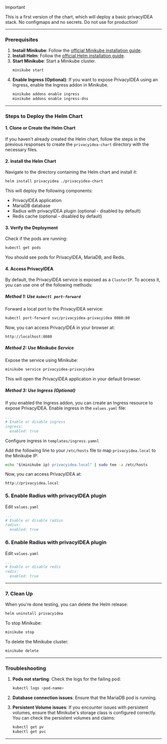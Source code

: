 > [!Important] 
> This is a first version of the chart, which will deploy a basic privacyIDEA stack. 
> No configmaps and no secrets. Do not use for production!

---

### **Prerequisites**
1. **Install Minikube**: Follow the [official Minikube installation guide](https://minikube.sigs.k8s.io/docs/start/).
2. **Install Helm**: Follow the [official Helm installation guide](https://helm.sh/docs/intro/install/).
3. **Start Minikube**: Start a Minikube cluster.
   ```bash
   minikube start
   ```
4. **Enable Ingress (Optional)**: If you want to expose PrivacyIDEA using an Ingress, enable the Ingress addon in Minikube.
   ```bash
   minikube addons enable ingress
   minikube addons enable ingress-dns
   ```

---

### **Steps to Deploy the Helm Chart**

#### **1. Clone or Create the Helm Chart**
If you haven't already created the Helm chart, follow the steps in the previous responses to create the `privacyidea-chart` directory with the necessary files.

#### **2. Install the Helm Chart**
Navigate to the directory containing the Helm chart and install it:
```bash
helm install privacyidea ./privacyidea-chart
```

This will deploy the following components:
- PrivacyIDEA application
- MariaDB database
- Radius with privacyIDEA plugin (optional - disabled by default)
- Redis cache (optional - disabled by default)


#### **3. Verify the Deployment**
Check if the pods are running:
```bash
kubectl get pods
```
You should see pods for PrivacyIDEA, MariaDB, and Redis.

#### **4. Access PrivacyIDEA**
By default, the PrivacyIDEA service is exposed as a `ClusterIP`. To access it, you can use one of the following methods:

##### **Method 1: Use `kubectl port-forward`**
Forward a local port to the PrivacyIDEA service:
```bash
kubectl port-forward svc/privacyidea-privacyidea 8080:80
```
Now, you can access PrivacyIDEA in your browser at:
```
http://localhost:8080
```

##### **Method 2: Use Minikube Service**
Expose the service using Minikube:
```bash
minikube service privacyidea-privacyidea
```
This will open the PrivacyIDEA application in your default browser.

##### **Method 3: Use Ingress (Optional)**
If you enabled the Ingress addon, you can create an Ingress resource to expose PrivacyIDEA. Enable ingress in the `values.yaml` file:

```yaml
...
# Enable or disable ingress
ingress:
  enabled: true
```

Configure ingress in `templates/ingress.yamnl`


Add the following line to your `/etc/hosts` file to map `privacyidea.local` to the Minikube IP:
```bash
echo "$(minikube ip) privacyidea.local" | sudo tee -a /etc/hosts
```

Now, you can access PrivacyIDEA at:
```
http://privacyidea.local
```


### **5. Enable Radius with privacyIDEA plugin**

Edit ```values.yaml``` 

```yaml
...
# Enable or disable radius
radius:
  enabled: true
```

### **6. Enable Radius with privacyIDEA plugin**

Edit ```values.yaml``` 

```yaml
...
# Enable or disable redis
redis:
  enabled: true
```
---

### **7. Clean Up**
When you're done testing, you can delete the Helm release:
```bash
helm uninstall privacyidea
```

To stop Minikube:
```bash
minikube stop
```

To delete the Minikube cluster:
```bash
minikube delete
```

---

### **Troubleshooting**
1. **Pods not starting**: Check the logs for the failing pod:
   ```bash
   kubectl logs <pod-name>
   ```
2. **Database connection issues**: Ensure that the MariaDB pod is running.

3. **Persistent Volume issues**: If you encounter issues with persistent volumes, ensure that Minikube's storage class is configured correctly. You can check the persistent volumes and claims:
   ```bash
   kubectl get pv
   kubectl get pvc
   ```

---


